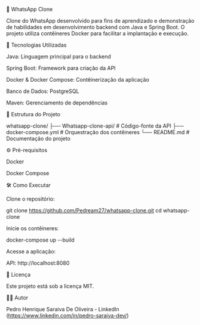 📱 WhatsApp Clone

Clone do WhatsApp desenvolvido para fins de aprendizado e demonstração de habilidades em desenvolvimento backend com Java e Spring Boot. O projeto utiliza contêineres Docker para facilitar a implantação e execução.

🚀 Tecnologias Utilizadas

Java: Linguagem principal para o backend

Spring Boot: Framework para criação da API

Docker & Docker Compose: Contêinerização da aplicação

Banco de Dados: PostgreSQL

Maven: Gerenciamento de dependências

📁 Estrutura do Projeto

whatsapp-clone/
├── Whatsapp-clone-api/   # Código-fonte da API
├── docker-compose.yml    # Orquestração dos contêineres
└── README.md             # Documentação do projeto

⚙️ Pré-requisitos

Docker

Docker Compose

🛠️ Como Executar

Clone o repositório:

git clone https://github.com/Pedream27/whatsapp-clone.git
cd whatsapp-clone

Inicie os contêineres:

docker-compose up --build

Acesse a aplicação:

API: http://localhost:8080


📄 Licença

Este projeto está sob a licença MIT.

🙋‍♂️ Autor

Pedro Henrique Saraiva De Oliveira - LinkedIn (https://www.linkedin.com/in/pedro-saraiva-dev/)
